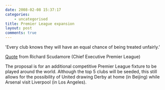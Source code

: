 ```yaml
---
date: 2008-02-08 15:37:17
categories:
    - uncategorised
title: Premier League expansion
layout: post
comments: true
---
```

'Every club knows they will have an equal chance of being treated
unfairly.'

[Quote](http://football.guardian.co.uk/News_Story/0,,2254603,00.html)
from Richard Scudamore (Chief Executive Premier League)

The proposal is for an additional competitive Premier League fixture to
be played around the world. Although the top 5 clubs will be seeded,
this still allows for the possibility of United drawing Derby at home
(in Beijing) while Arsenal visit Liverpool (in Los Angeles).
